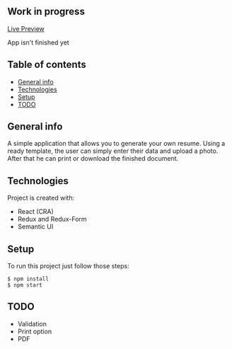 ## Work in progress
[Live Preview](https://mrajewski.github.io/CV-Creator/)

App isn't finished yet


## Table of contents
* [General info](#general-info)
* [Technologies](#technologies)
* [Setup](#setup)
* [TODO](#todo)

## General info
 A simple application that allows you to generate your own resume. Using a ready template, the user can simply enter their data and upload a photo. After that he can print or download the finished document.
	
## Technologies
Project is created with:
* React (CRA)
* Redux and Redux-Form
* Semantic UI
	
## Setup
To run this project just follow those steps:

```
$ npm install
$ npm start
```

## TODO
* Validation
* Print option
* PDF 
